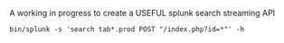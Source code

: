 A working in progress to create a USEFUL splunk search streaming API

    bin/splunk -s 'search tab*.prod POST "/index.php?id=*"' -h 
